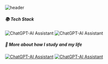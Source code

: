 ![header](https://capsule-render.vercel.app/api?type=wave&color=0:fbc2eb,100:a6c1ee&height=300&section=header&text=Hi,there:/&fontSize=50&fontColor=FFFFFF&desc=SongheeLee&fontAlignY=35&descAlignY=50)

##### 📚 Tech Stack
![ChatGPT-AI Assistant](https://img.shields.io/badge/JAVA-2F9599?logo=oracle) ![ChatGPT-AI Assistant](https://img.shields.io/badge/C-F7DB4F?logo=c)

##### 💌 More about how I study and my life
[![ChatGPT-AI Assistant](https://img.shields.io/badge/Tstory-FFD3B5?logo=tistory)](https://dogandbird.tistory.com/) [![ChatGPT-AI Assistant](https://img.shields.io/badge/Blog-fdfbfb?logo=naver)](https://blog.naver.com/song2hello)






<!--
**Songhee120/Songhee120** is a ✨ _special_ ✨ repository because its `README.md` (this file) appears on your GitHub profile.

Here are some ideas to get you started:

- 🔭 I’m currently working on ...
- 🌱 I’m currently learning ...
- 👯 I’m looking to collaborate on ...
- 🤔 I’m looking for help with ...
- 💬 Ask me about ...
- 📫 How to reach me: ...
- 😄 Pronouns: ...
- ⚡ Fun fact: ...
-->
